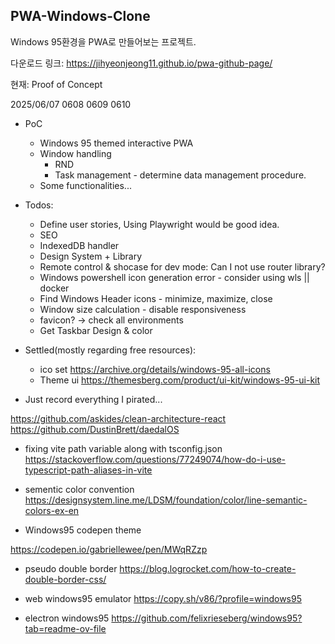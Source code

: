 ## PWA-Windows-Clone

Windows 95환경을 PWA로 만들어보는 프로젝트.

다운로드 링크: https://jihyeonjeong11.github.io/pwa-github-page/

현재: Proof of Concept

2025/06/07 0608 0609 0610

- PoC

  - Windows 95 themed interactive PWA
  - Window handling
    - RND
    - Task management - determine data management procedure.
  - Some functionalities...

- Todos:

  - Define user stories, Using Playwright would be good idea.
  - SEO
  - IndexedDB handler
  - Design System + Library
  - Remote control & shocase for dev mode: Can I not use router library?
  - Windows powershell icon generation error - consider using wls || docker
  - Find Windows Header icons - minimize, maximize, close
  - Window size calculation - disable responsiveness
  - favicon? -> check all environments
  - Get Taskbar Design & color

- Settled(mostly regarding free resources):

  - ico set https://archive.org/details/windows-95-all-icons
  - Theme ui
    https://themesberg.com/product/ui-kit/windows-95-ui-kit

- Just record everything I pirated...

https://github.com/askides/clean-architecture-react
https://github.com/DustinBrett/daedalOS

- fixing vite path variable along with tsconfig.json
  https://stackoverflow.com/questions/77249074/how-do-i-use-typescript-path-aliases-in-vite

- sementic color convention
  https://designsystem.line.me/LDSM/foundation/color/line-semantic-colors-ex-en

- Windows95 codepen theme

https://codepen.io/gabriellewee/pen/MWqRZzp

- pseudo double border
  https://blog.logrocket.com/how-to-create-double-border-css/

- web windows95 emulator
  https://copy.sh/v86/?profile=windows95

- electron windows95
  https://github.com/felixrieseberg/windows95?tab=readme-ov-file
